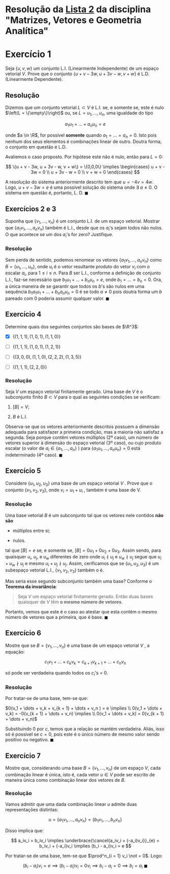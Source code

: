 # Resolução da [Lista 2](https://edisciplinas.usp.br/mod/resource/view.php?id=3889802) da disciplina "Matrizes, Vetores e Geometria Analítica"

# Exercício 1

Seja $\{u, v, w\}$ um conjunto L.I. (Linearmente Independente) de um espaço vetorial $V$. Prove que o conjunto $\{u + v − 3w, u + 3v − w, v + w\}$ é L.D. (Linearmente Dependente).

## Resolução

Dizemos que um conjunto vetorial $L \subset V$ é L.I. se, e somente se, este é nulo $\left(L = \{\empty\}\right)$ ou, se $L = {u_1, \dots, u_n}$, uma igualdade do tipo

$$
a_1u_1 + \dots + a_nu_n = e
$$

onde $a \in \R$, for possível **somente** quando $a_1 = \dots = a_n = 0$. Isto pois nenhum dos seus elementos é combinações linear de outro. Doutra forma, o conjunto em questão é L.D.

Avaliemos o caso proposto. Por hipótese este não é nulo, então para $L = 0$:

$$
\{u + v - 3w, u + 3v - w, v + w\} = \{0,0,0\}
\implies \begin{cases}
u + v - 3w = 0 \\ u + 3v - w = 0 \\ v + w = 0 
\end{cases}
$$

A resolução do sistema anteriormente descrito tem que $u = -4v = 4w$. Logo, $u + v -3w = e$ é uma possível solução do sistema onde $\exists\ a \not = 0$. O sistema em questão é, portanto, L. D. $\blacksquare$

## Exercícios 2 e 3

Suponha que $\{v_1, \dots, v_n\}$ é um conjunto L.I. de um espaço vetorial. Mostrar que $\{a_1v_1, \dots , a_nv_n\}$ também é L.I., desde que os $a_i$'s sejam todos não nulos. O que acontece se um dos $a_i$'s for zero? Justifique.

### Resolução

Sem perda de sentido, podemos renomear os vetores $\{a_1v_1, \dots , a_nv_n\}$ como $B = \{u_1, \dots, u_n\}$, onde $u_i$ é o vetor resultante produto do vetor $v_i$ com o escalar $a_i$, para $1 \le i \le n$. Para $B$ ser L.I., conforme a definição de conjunto L.I., faz-se necessário que $b_1u_1 + \dots + b_nu_n = e$, onde $b_1 = \dots = b_n = 0$. Ora, a única maneira de se garantir que todos os $b$'s são nulos em uma sequência $b_1a_1u_1 + \dots + b_na_nu_n = 0$ é se todo $a \not = 0$ pois doutra forma um $b$ pareado com $0$ poderia assumir qualquer valor. $\blacksquare$

## Exercício 4

Determine quais dos seguintes conjuntos são bases de $\R^3$:

- [x] $\{(1, 1, 1),(1, 0, 1),(1, 1, 0)\}$

- [ ] $\{(1, 1, 1),(1, 0, 1),(1, 2, 1)\}$

- [ ] $\{(3, 0, 0),(1, 1, 0),(2, 2, 2),(1, 3, 5)\}$

- [ ] $\{(1, 1, 1),(2, 2, 0)\}$

### Resolução

Seja $V$ um espaço vetorial finitamente gerado. Uma base de $V$ é o subconjunto finito $B \subset V$ para o qual as seguintes condições se verificam:

1. $[B] = V$;

2. $B$ é L.I.

Observa-se que os vetores anteriormente descritos possuem a dimensão adequada para satisfazer a primeira condição, mas a maioria não satisfaz a segunda. Seja porque contêm vetores múltiplos (2º caso), um número de vetores superior à dimensão do espaço vetorial (3º caso), ou cujo produto escalar (o valor de $a_i \in \{a_1, \dots, a_n\}$ ) para $\{a_1u_1, \dots, a_nu_n\} = 0$ está indeterminado (4º caso). $\blacksquare$

## Exercício 5

Considere $\{u_1, u_2, u_3\}$ uma base de um espaço vetorial $V$ . Prove que o conjunto $\{v_1 , v_2 , v_3 \}$, onde $v_i = u_1 + u_i$ , também é uma base de V.

### Resolução

Uma base vetorial $B$ é um subconjunto tal que os vetores nele contidos **não são**

- múltiplos entre si;

- nulos.

tal que $[B] = e$ se, e somente se, $[B] = 0u_1 + 0u_2 + 0u_3$. Assim sendo, para quaisquer $u_i$, $u_j$, e $u_w$ diferentes de zero onde $u_i \nmid u_j$ e $u_w \nmid u_j$ segue que $u_i + u_w \nmid u_j$ e mesmo $u_i + u_j \nmid u_j$. Assim, cerificamos que se $\{u_1, u_2, u_3\}$ é um subespaço vetorial L.I., $\{v_1 , v_2 , v_3\}$ também o é.

Mas seria esse segundo subconjunto também uma base? Conforme o **Teorema da invariância**:

> Seja $V$ um espaço vetorial finitamente gerado. Então duas bases quaisquer de $V$ têm **o mesmo número de vetores**.

Portanto, vemos que este é o caso ao atestar que esta contém o mesmo número de vetores que a primeira, que é base. $\blacksquare$

## Exercício 6

Mostre que se $B = \{v_1 , \dots , v_n\}$ é uma base de um espaço vetorial $V$ , a
equação:

$$
c_1v_1 + \dots + c_kv_k = c_{k + 1}v_{k + 1} + \dots + c_n v_n
$$

só pode ser verdadeira quando todos os $c_i$'s = 0.

### Resolução

Por tratar-se de uma base, tem-se que:

$0(v_1 + \dots + v_k + v_{k + 1} + \dots + v_n ) = e \implies \\ 0(v_1 + \dots + v_k) = -0(v_{k + 1} + \dots + v_n) \implies \\ 0(v_1 + \dots + v_k) = 0(v_{k + 1} + \dots + v_n)$

Substituindo 0 por $c$, temos que a relação se mantém verdadeira. Aliás, isso só é possível se $c = 0$, pois este é o único número de mesmo valor sendo positivo ou negativo. $\blacksquare$

## Exercício 7

Mostre que, considerando uma base $B = \{v_1 , \dots , v_n\}$ de um espaço $V$, cada combinação linear é única, isto é, cada vetor $u \in V$ pode ser escrito de maneira única como combinação linear dos vetores de $B$.

### Resolução

Vamos admitir que uma dada combinação linear $u$ admite duas representações distintas:

$$
u = \{a_1v_1, \dots, a_nv_n\} = \{b_1v_1, \dots, b_nv_n\}
$$

Disso implica que:

$$
a_iv_i = b_iv_i \implies \underbrace{\cancel{a_iv_i + (-a_i)v_i}}_{e} = b_iv_i + (-a_i)v_i \implies (b_i - a_i)v_i = e
$$

Por tratar-se de uma base, tem-se que $\prod^n_{i = 1} v_i \not = 0$. Logo:

$$
(b_i - a_i)v_i = e \implies (b_i - a_i)v_i = 0v_i \implies b_i - a_i = 0 \implies b_i = a_i\ \blacksquare
$$